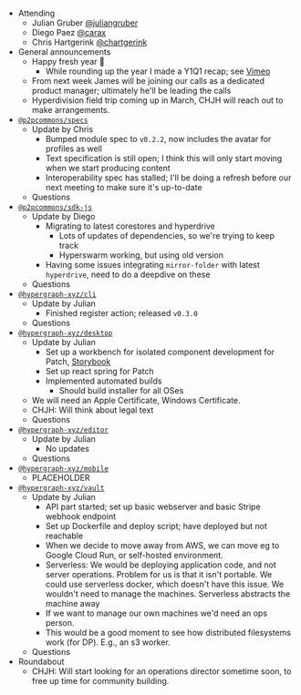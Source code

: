-   Attending
    - Julian Gruber [@juliangruber](https://twitter.com/juliangruber)
    - Diego Paez [@carax](https://twitter.com/carax)
    - Chris Hartgerink [@chartgerink](https://twitter.com/chartgerink)
-   General announcements
    - Happy fresh year :tada:
      - While rounding up the year I made a Y1Q1 recap; see [Vimeo](https://vimeo.com/380473491)
    - From next week James will be joining our calls as a dedicated product manager; ultimately he'll be leading the calls
    - Hyperdivision field trip coming up in March, CHJH will reach out to make arrangements. 
-   [`@p2pcommons/specs`](https://github.com/p2pcommons/specs)
    - Update by Chris
      - Bumped module spec to `v0.2.2`, now includes the avatar for profiles as well
      - Text specification is still open; I think this will only start moving when we start producing content
      - Interoperability spec has stalled; I'll be doing a refresh before our next meeting to make sure it's up-to-date
    - Questions
-   [`@p2pcommons/sdk-js`](https://github.com/p2pcommons/sdk-js)
    - Update by Diego
      - Migrating to latest corestores and hyperdrive
      	- Lots of updates of dependencies, so we're trying to keep track
        - Hyperswarm working, but using old version
      - Having some issues integrating `mirror-folder` with latest `hyperdrive`, need to do a deepdive on these
    - Questions
-   [`@hypergraph-xyz/cli`](https://github.com/hypergraph-xyz/cli)
    - Update by Julian
      - Finished register action; released `v0.3.0`
    - Questions
-   [`@hypergraph-xyz/desktop`](https://github.com/hypergraph-xyz/desktop)
    - Update by Julian
      - Set up a workbench for isolated component development for Patch, [Storybook](storybook.js.org/)
      - Set up react spring for Patch
      - Implemented automated builds
        - Should build installer for all OSes
	- We will need an Apple Certificate, Windows Certificate.
	- CHJH: Will think about legal text
    - Questions
-   [`@hypergraph-xyz/editor`](https://github.com/hypergraph-xyz/editor)
    - Update by Julian
      - No updates
    - Questions
-   [`@hypergraph-xyz/mobile`](https://github.com/hypergraph-xyz/mobile)
    - PLACEHOLDER
-   [`@hypergraph-xyz/vault`](https://github.com/hypergraph-xyz/vault)
    - Update by Julian
      - API part started; set up basic webserver and basic Stripe webhook endpoint
      - Set up Dockerfile and deploy script; have deployed but not reachable
      - When we decide to move away from AWS, we can move eg to Google Cloud Run, or self-hosted environment.
      - Serverless: We would be deploying application code, and not server operations. Problem for us is that it isn't portable. We could use serverless docker, which doesn't have this issue. We wouldn't need to manage the machines. Serverless abstracts the machine away
      - If we want to manage our own machines we'd need an ops person.
      - This would be a good moment to see how distributed filesystems work (for DP). E.g., an s3 worker.
    - Questions
- Roundabout
    - CHJH: Will start looking for an operations director sometime soon, to free up time for community building.

